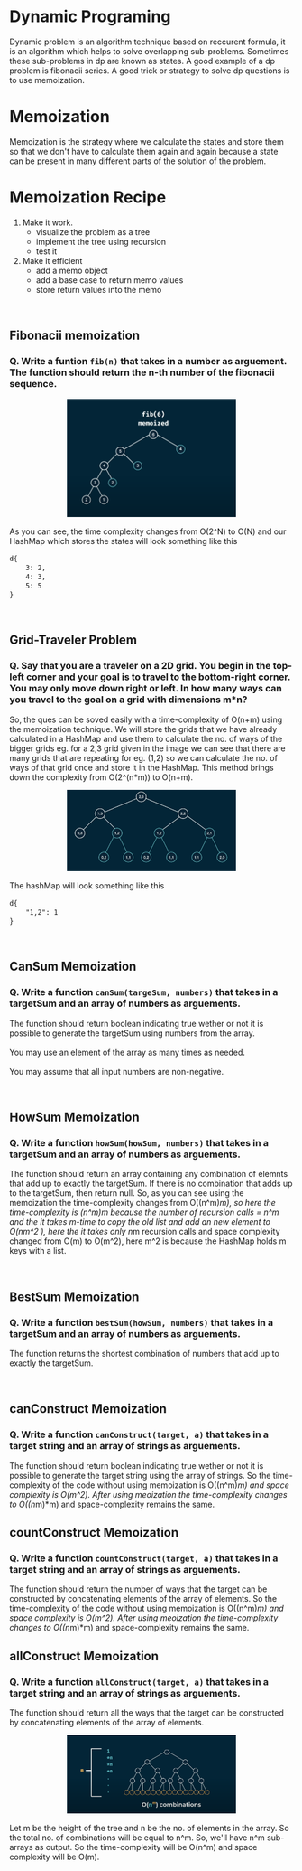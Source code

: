 # Dynamic Programing
Dynamic problem is an algorithm technique based on reccurent formula, it is an algorithm which helps to solve overlapping sub-problems. Sometimes these sub-problems in dp are known as states. A good example of a dp problem is fibonacii series. A good trick or strategy to solve dp questions is to use memoization.
<br>

# Memoization
Memoization is the strategy where we calculate the states and store them so that we don't have to calculate them again and again because a state can be present in many different parts of the solution of the problem.
<br>

# Memoization Recipe
1. Make it work.
    * visualize the problem as a tree
    * implement the tree using recursion
    * test it
2. Make it efficient
    * add a memo object 
    * add a base case to return memo values
    * store return values into the memo
<br/>

## Fibonacii memoization
### Q. Write a funtion ```fib(n)``` that takes in a number as arguement. The function should return the n-th number of the fibonacii sequence.
<p align="center">
<img src="./imgs/fib6.png" alt="Image" width="300">
</p>

As you can see, the time complexity changes from O(2^N) to O(N)
and our HashMap which stores the states will look something like this
``` 
d{
    3: 2,
    4: 3,
    5: 5
}
```
<br/>

## Grid-Traveler Problem <br/>
### Q. Say that you are a traveler on a 2D grid. You begin in the top-left corner and your goal is to travel to the bottom-right corner. You may only move down right or left. In how many ways can you travel to the goal on a grid with dimensions m*n? <br/>
So, the ques can be soved easily with a time-complexity of O(n+m) using the memoization technique. We will store the grids that we have already calculated in a HashMap and use them to calculate the no. of ways of the bigger grids eg. for a  2,3 grid given in the image we can see that there are many grids that are repeating for eg. (1,2) so we can calculate the no. of ways of that grid once and store it in the HashMap. This method brings down the complexity from O(2^(n*m)) to O(n+m).
<p align="center">
<img src="./imgs/gt.png" alt="Image" width="300">
</p>

The hashMap will look something like this
```
d{
    "1,2": 1
}
```
<br/>

## CanSum Memoization
### Q. Write a function ```canSum(targeSum, numbers)``` that takes in a targetSum and an array of numbers as arguements.
The function should return boolean indicating true wether or not it is possible to generate the targetSum using numbers from the array. <br/><br/>
You may use an element of the array as many times as needed. <br/><br/>You may assume that all input numbers are non-negative.

<br/>

## HowSum Memoization
### Q. Write a function ```howSum(howSum, numbers)``` that takes in a targetSum and an array of numbers as arguements.
The function should return an array containing any combination of elemnts that add up to exactly the targetSum. If there is no combination that adds up to the targetSum, then return null.
So, as you can see using the memoization the time-complexity changes from O((n^m)*m), so here the time-complexity is (n^m)*m because the number of recursion calls = n^m and the it takes m-time to copy the old list and add an new element to O(n*m^2 ), here the it takes only n*m recursion calls and space complexity changed from O(m) to O(m^2), here m^2 is because the HashMap holds m keys with a list.

<br/>

## BestSum Memoization
### Q. Write a function ```bestSum(howSum, numbers)``` that takes in a targetSum and an array of numbers as arguements.
The function returns the shortest combination of numbers that add up to exactly the targetSum.


<br/>

## canConstruct Memoization
### Q. Write a function ```canConstruct(target, a)``` that takes in a target string and an array of strings as arguements.
The function should return boolean indicating true wether or not it is possible to generate the target string using the array of strings.
So the time-complexity of the code without using memoization is O((n^m)*m) and space complexity is O(m^2). After using meoization the time-complexity changes to O((n*m)*m) and space-complexity remains the same.
<br/>

## countConstruct Memoization
### Q. Write a function ```countConstruct(target, a)``` that takes in a target string and an array of strings as arguements.
The function should return the number of ways that the target can be constructed by concatenating elements of the array of elements.
So the time-complexity of the code without using memoization is O((n^m)*m) and space complexity is O(m^2). After using meoization the time-complexity changes to O((n*m)*m) and space-complexity remains the same.
<br/>

## allConstruct Memoization
### Q. Write a function ```allConstruct(target, a)``` that takes in a target string and an array of strings as arguements.
The function should return all the ways that the target can be constructed by concatenating elements of the array of elements.
<p align="center">
<img src="./imgs/allconstruct.png" alt="Image" width="300">
</p>
Let m be the height of the tree and n be the no. of elements in the array. So the total no. of combinations will be equal to n^m. So, we'll have n^m sub-arrays as output. So the time-complexity will be O(n^m) and space complexity will be O(m).